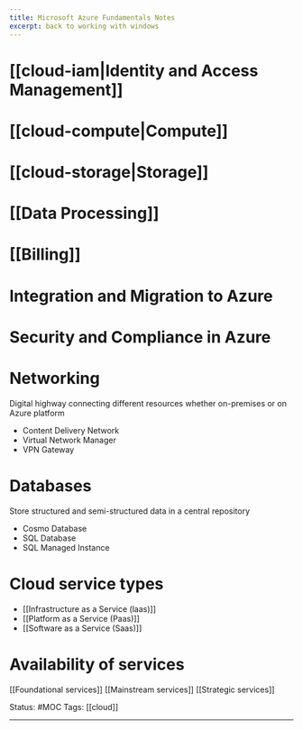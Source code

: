 ```yaml
---
title: Microsoft Azure Fundamentals Notes
excerpt: back to working with windows
---
```

# [[cloud-iam|Identity and Access Management]]

# [[cloud-compute|Compute]]

# [[cloud-storage|Storage]]

# [[Data Processing]]

# [[Billing]]

# Integration and Migration to Azure

# Security and Compliance in Azure
# Networking
Digital highway connecting different resources whether on-premises or on Azure platform
- Content Delivery Network
- Virtual Network Manager
- VPN Gateway
# Databases
Store structured and semi-structured data in a central repository
- Cosmo Database
- SQL Database
- SQL Managed Instance
# Cloud service types
- [[Infrastructure as a Service (laas)]]
- [[Platform as a Service (Paas)]]
- [[Software as a Service (Saas)]]
# Availability of services
[[Foundational services]]
[[Mainstream services]]
[[Strategic services]]

Status: #MOC
Tags: [[cloud]]

---
